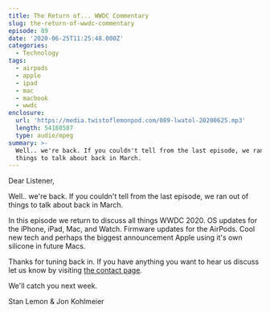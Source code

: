 ```yaml
---
title: The Return of... WWDC Commentary
slug: the-return-of-wwdc-commentary
episode: 89
date: '2020-06-25T11:25:48.000Z'
categories:
  - Technology
tags:
  - airpods
  - apple
  - ipad
  - mac
  - macbook
  - wwdc
enclosure:
  url: 'https://media.twistoflemonpod.com/089-lwatol-20200625.mp3'
  length: 54188587
  type: audio/mpeg
summary: >-
  Well.. we're back. If you couldn't tell from the last episode, we ran out of
  things to talk about back in March.
---
```


Dear Listener,

Well.. we're back. If you couldn't tell from the last episode, we ran out of things to talk about back in March.

In this episode we return to discuss all things WWDC 2020. OS updates for the iPhone, iPad, Mac, and Watch. Firmware updates for the AirPods. Cool new tech and perhaps the biggest announcement Apple using it's own silicone in future Macs.

Thanks for tuning back in. If you have anything you want to hear us discuss let us know by visiting [the contact page](https://twistoflemonpod.com/contact/).

We'll catch you next week.

Stan Lemon & Jon Kohlmeier
